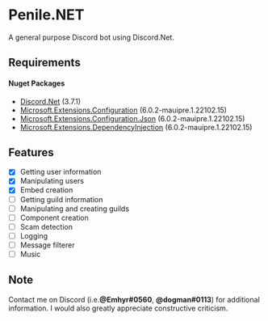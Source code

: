 # Penile.NET

A general purpose Discord bot using Discord.Net.

## Requirements

#### Nuget Packages

- [Discord.Net](https://www.nuget.org/packages/Discord.Net/) (3.7.1)
- [Microsoft.Extensions.Configuration](https://www.nuget.org/packages/Microsoft.Extensions.Configuration/) (6.0.2-mauipre.1.22102.15)
- [Microsoft.Extensions.Configuration.Json](https://www.nuget.org/packages/Microsoft.Extensions.Configuration.Json/) (6.0.2-mauipre.1.22102.15)
- [Microsoft.Extensions.DependencyInjection](https://www.nuget.org/packages/Microsoft.Extensions.DependencyInjection/) (6.0.2-mauipre.1.22102.15)

## Features

- [x] Getting user information
- [x] Manipulating users
- [x] Embed creation
- [ ] Getting guild information
- [ ] Manipulating and creating guilds
- [ ] Component creation
- [ ] Scam detection
- [ ] Logging
- [ ] Message filterer
- [ ] Music

## Note

Contact me on Discord (i.e.**@Emhyr#0560**, **@dogman#0113**) for additional information.
I would also greatly appreciate constructive criticism.
